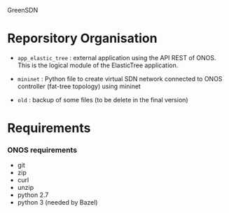 GreenSDN

# Reporsitory Organisation
* ``app_elastic_tree`` : external application using the API REST of ONOS. This is the logical module of the ElasticTree application.

* ``mininet`` : Python file to create virtual  SDN network connected to ONOS controller (fat-tree topology) using mininet

* ``old`` : backup of some files (to be delete in the final version)

# Requirements
### ONOS requirements
* git
* zip
* curl
* unzip
* python 2.7
* python 3 (needed by Bazel)
